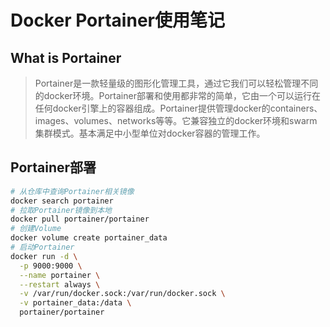 # Docker Portainer使用笔记
## What is Portainer
> Portainer是一款轻量级的图形化管理工具，通过它我们可以轻松管理不同的docker环境。Portainer部署和使用都非常的简单，它由一个可以运行在任何docker引擎上的容器组成。Portainer提供管理docker的containers、images、volumes、networks等等。它兼容独立的docker环境和swarm集群模式。基本满足中小型单位对docker容器的管理工作。
## Portainer部署
```sh
# 从仓库中查询Portainer相关镜像
docker search portainer
# 拉取Portainer镜像到本地
docker pull portainer/portainer
# 创建Volume
docker volume create portainer_data
# 启动Portainer
docker run -d \
  -p 9000:9000 \
  --name portainer \
  --restart always \
  -v /var/run/docker.sock:/var/run/docker.sock \
  -v portainer_data:/data \
  portainer/portainer
```

